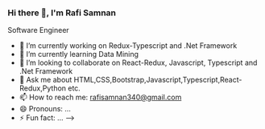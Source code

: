    ### Hi there 👋, I'm Rafi Samnan
  Software Engineer 

- 🔭 I’m currently working on Redux-Typescript and .Net Framework
- 🌱 I’m currently learning Data Mining
- 👯 I’m looking to collaborate on React-Redux, Javascript, Typescript and .Net Framework
- 💬 Ask me about HTML,CSS,Bootstrap,Javascript,Typescript,React-Redux,Python etc.
- 📫 How to reach me: rafisamnan340@gmail.com
- 😄 Pronouns: ...
- ⚡ Fun fact: ...
-->
